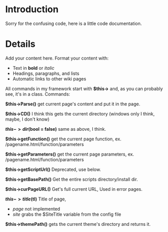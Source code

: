 # Introduction #

Sorry for the confusing code, here is a little code documentation.


# Details #

Add your content here.  Format your content with:
  * Text in **bold** or _italic_
  * Headings, paragraphs, and lists
  * Automatic links to other wiki pages

All commands in my framework start with **$this->** and, as you can probably see, it's in a class.
Commands:

**$this->Parse()** get current page's content and put it in the page.

**$this->CD()** I think this gets the current directory (windows only I think, maybe, I don't know)

**$this->dir($bool = false)** same as above, I think.

**$this->getFunction()** get the current page function, ex. /pagename.html/function/parameters

**$this->getParameters()** get the current page parameters, ex. /pagename.html/function/parameters

**$this->getScriptUrl()** Deprecated, use below.

**$this->getBasePath()** Get the entire scripts directory/install dir.

**$this->curPageURL()** Get's full current URL, Used in error pages.

**$this->title($tl)** Title of page,
  * _page_ not implemented
  * _site_ grabs the $SiteTitle variable from the config file

**$this->themePath()** gets the current theme's directory and returns it.